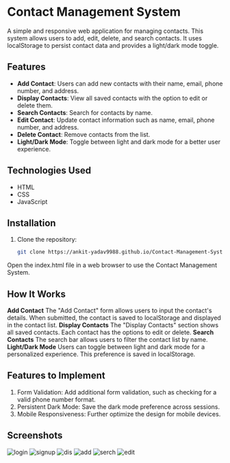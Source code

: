 # Contact Management System

A simple and responsive web application for managing contacts. This system allows users to add, edit, delete, and search contacts. It uses localStorage to persist contact data and provides a light/dark mode toggle.

## Features

- **Add Contact**: Users can add new contacts with their name, email, phone number, and address.
- **Display Contacts**: View all saved contacts with the option to edit or delete them.
- **Search Contacts**: Search for contacts by name.
- **Edit Contact**: Update contact information such as name, email, phone number, and address.
- **Delete Contact**: Remove contacts from the list.
- **Light/Dark Mode**: Toggle between light and dark mode for a better user experience.


## Technologies Used

- HTML
- CSS
- JavaScript

## Installation

1. Clone the repository:
   ```bash
   git clone https://ankit-yadav9988.github.io/Contact-Management-System/
Open the index.html file in a web browser to use the Contact Management System.
## How It Works
**Add Contact**
The "Add Contact" form allows users to input the contact's details. When submitted, the contact is saved to localStorage and displayed in the contact list.
**Display Contacts**
The "Display Contacts" section shows all saved contacts. Each contact has the options to edit or delete.
**Search Contacts**
The search bar allows users to filter the contact list by name.
**Light/Dark Mode**
Users can toggle between light and dark mode for a personalized experience. This preference is saved in localStorage.
## Features to Implement
1. Form Validation: Add additional form validation, such as checking for a valid phone number format.
2. Persistent Dark Mode: Save the dark mode preference across sessions.
3. Mobile Responsiveness: Further optimize the design for mobile devices.
## Screenshots
![login](https://github.com/user-attachments/assets/ad4e9d14-ae87-4768-9083-9b16e560feab)
![signup](https://github.com/user-attachments/assets/930f1be7-25a4-4a54-8008-399975bb4fb8)
![dis](https://github.com/user-attachments/assets/ca616718-cc24-4179-9076-5907df9c45a4)
![add](https://github.com/user-attachments/assets/0e6b96c5-101d-4cad-a514-45ac0512cc90)
![serch](https://github.com/user-attachments/assets/94c58b1e-8244-4693-a7b5-d6c1626a3722)
![edit](https://github.com/user-attachments/assets/c4d95048-d43d-4b85-a842-eae21eebe13c)


